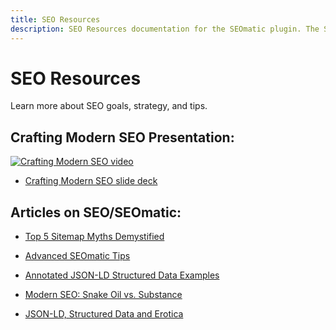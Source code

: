 ```yaml
---
title: SEO Resources
description: SEO Resources documentation for the SEOmatic plugin. The SEOmatic plugin facilitates modern SEO best practices & implementation for Craft CMS 4.
---
```


# SEO Resources

Learn more about SEO goals, strategy, and tips.

## Crafting Modern SEO Presentation:

[![Crafting Modern SEO video](https://i.vimeocdn.com/video/671925645-ac6a1d9ae202eede970bc17a8438f8efe076e0a4be34eac8bfff83bad4885ac3-d?mw=1920&mh=1080&q=70)](http://dotall.com/sessions/seo-best-practices-from-a-developers-point-of-view)

* [Crafting Modern SEO slide deck](https://speakerdeck.com/nystudio107/crafting-modern-seo)

## Articles on SEO/SEOmatic:

* [Top 5 Sitemap Myths Demystified](https://nystudio107.com/blog/seo-myths-top-5-sitemap-myths-demystified)

* [Advanced SEOmatic Tips](https://nystudio107.com/blog/tips-for-using-seomatic-effectively)

* [Annotated JSON-LD Structured Data Examples](https://nystudio107.com/blog/annotated-json-ld-structured-data-examples)

* [Modern SEO: Snake Oil vs. Substance](https://nystudio107.com/blog/modern-seo-snake-oil-vs-substance)

* [JSON-LD, Structured Data and Erotica](https://nystudio107.com/blog/json-ld-structured-data-and-erotica)
